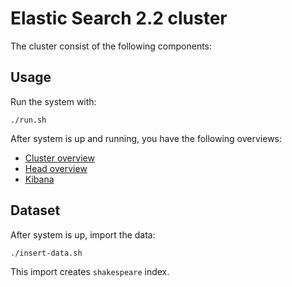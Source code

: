 # Elastic Search 2.2 cluster

The cluster consist of the following components:


## Usage

Run the system with:

	./run.sh

After system is up and running, you have the following overviews:

+ [Cluster overview](http://localhost:9200/_plugin/hq/#cluster)
+ [Head overview](http://localhost:9200/_plugin/head)
+ [Kibana](http://localhost:5601)

## Dataset

After system is up, import the data:

	./insert-data.sh

This import creates `shakespeare` index.
